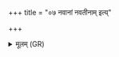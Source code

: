 +++
title = "०७ नवानां नवतीनाम् इत्य्"

+++
<details><summary>मूलम् (GR)</summary>

नवानां नवतीनाम् इत्य् एक ॥ +++(PS 3.9.7 is repeated)+++
</details>